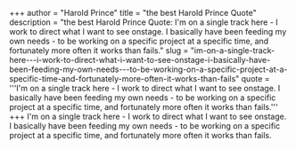 +++
author = "Harold Prince"
title = "the best Harold Prince Quote"
description = "the best Harold Prince Quote: I'm on a single track here - I work to direct what I want to see onstage. I basically have been feeding my own needs - to be working on a specific project at a specific time, and fortunately more often it works than fails."
slug = "im-on-a-single-track-here---i-work-to-direct-what-i-want-to-see-onstage-i-basically-have-been-feeding-my-own-needs---to-be-working-on-a-specific-project-at-a-specific-time-and-fortunately-more-often-it-works-than-fails"
quote = '''I'm on a single track here - I work to direct what I want to see onstage. I basically have been feeding my own needs - to be working on a specific project at a specific time, and fortunately more often it works than fails.'''
+++
I'm on a single track here - I work to direct what I want to see onstage. I basically have been feeding my own needs - to be working on a specific project at a specific time, and fortunately more often it works than fails.

